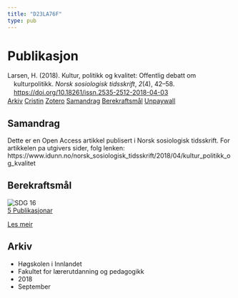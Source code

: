 ```yaml
---
title: "D23LA76F"
type: pub
---
```

<h1>Publikasjon</h1>
<article id="csl-bib-container-D23LA76F" class="csl-bib-container">
  <div class="csl-bib-body" style="line-height: 1.35; padding-left: 1em; text-indent:-1em;">
  <div class="csl-entry">Larsen, H. (2018). Kultur, politikk og kvalitet: Offentlig debatt om kulturpolitikk. <i>Norsk sosiologisk tidsskrift</i>, <i>2</i>(4), 42&#x2013;58. <a href="https://doi.org/10.18261/issn.2535-2512-2018-04-03">https://doi.org/10.18261/issn.2535-2512-2018-04-03</a></div>
</div>
  <div class="csl-bib-buttons">
    <a href="#taxonomy-article-D23LA76F" class="csl-bib-button">Arkiv</a>
    <a href="https://app.cristin.no/results/show.jsf?id=1608428" alt="Cristin URL" class="csl-bib-button">Cristin</a>
    <a href="http://zotero.org/groups/5402882/items/D23LA76F" alt="Zotero URL" class="csl-bib-button">Zotero</a>
    <a href="#abstract-article-D23LA76F" class="csl-bib-button">Samandrag</a>
    <a href="#sdg-article-D23LA76F" class="csl-bib-button">Berekraftsmål</a>
    <a href="https://www.idunn.no/file/pdf/67075084/kultur_politikk_og_kvalitet.pdf" class="csl-bib-button">Unpaywall</a>
  </div>
  <div id="csl-bib-meta-container-D23LA76F"></div>
</article>
<div id="csl-bib-meta-D23LA76F" class="csl-bib-meta">
  <article id="abstract-article-D23LA76F" class="abstract-article">
    <h1>Samandrag</h1>
    Dette er en Open Access artikkel publisert i Norsk sosiologisk tidsskrift. For artikkelen pa utgivers sider, folg lenken: https://www.idunn.no/norsk_sosiologisk_tidsskrift/2018/04/kultur_politikk_og_kvalitet
  </article>
  <article id="sdg-article-D23LA76F" class="sdg-article">
    <h1>Berekraftsmål</h1>
    <div class="sdg-container"><div id="sdg16" class="sdg"> <img src="{{< params subfolder >}}images/sdg/sdg16_no.png" class="image" alt="SDG 16"> <div class="sdg-overlay"> <a href="{{< params subfolder >}}no/archive/?sdg=16#archive" class="sdg-publication-count"><span>5</span> Publikasjonar</a> <p><a href="NA" class="sdg-read-more">Les meir</a></p> </div> </div></div>
  </article>
  <article id="taxonomy-article-D23LA76F" class="taxonomy-article">
    <h1>Arkiv</h1>
    <ul>
      <li>Høgskolen i Innlandet</li>
      <li>Fakultet for lærerutdanning og pedagogikk</li>
      <li>2018</li>
      <li>September</li>
    </ul>
  </article>
</div>
